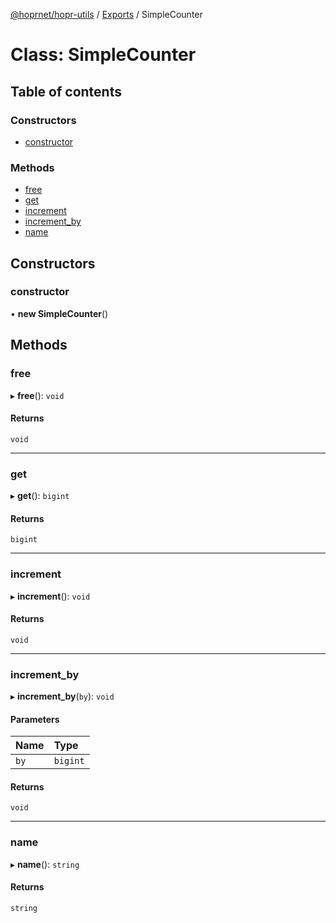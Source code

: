 [@hoprnet/hopr-utils](../README.md) / [Exports](../modules.md) / SimpleCounter

# Class: SimpleCounter

## Table of contents

### Constructors

- [constructor](SimpleCounter.md#constructor)

### Methods

- [free](SimpleCounter.md#free)
- [get](SimpleCounter.md#get)
- [increment](SimpleCounter.md#increment)
- [increment\_by](SimpleCounter.md#increment_by)
- [name](SimpleCounter.md#name)

## Constructors

### constructor

• **new SimpleCounter**()

## Methods

### free

▸ **free**(): `void`

#### Returns

`void`

___

### get

▸ **get**(): `bigint`

#### Returns

`bigint`

___

### increment

▸ **increment**(): `void`

#### Returns

`void`

___

### increment\_by

▸ **increment_by**(`by`): `void`

#### Parameters

| Name | Type |
| :------ | :------ |
| `by` | `bigint` |

#### Returns

`void`

___

### name

▸ **name**(): `string`

#### Returns

`string`
